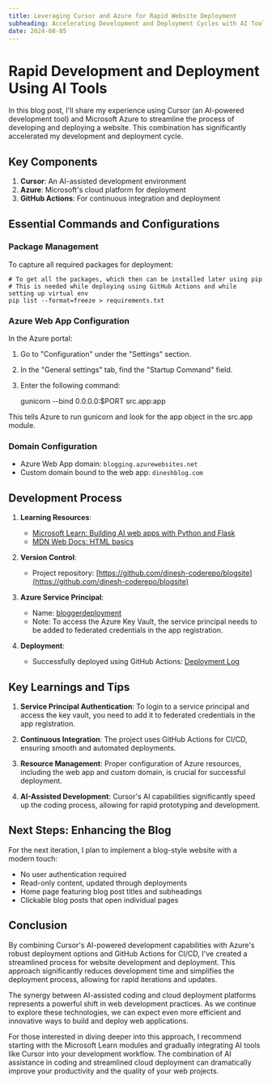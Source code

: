 ```yaml
---
title: Leveraging Cursor and Azure for Rapid Website Deployment
subheading: Accelerating Development and Deployment Cycles with AI Tools
date: 2024-08-05
---
```


# Rapid Development and Deployment Using AI Tools

In this blog post, I'll share my experience using Cursor (an AI-powered development tool) and Microsoft Azure to streamline the process of developing and deploying a website. This combination has significantly accelerated my development and deployment cycle.

## Key Components

1. **Cursor**: An AI-assisted development environment
2. **Azure**: Microsoft's cloud platform for deployment
3. **GitHub Actions**: For continuous integration and deployment

## Essential Commands and Configurations

### Package Management
To capture all required packages for deployment:

    # To get all the packages, which then can be installed later using pip
    # This is needed while deploying using GitHub Actions and while setting up virtual env
    pip list --format=freeze > requirements.txt

### Azure Web App Configuration
In the Azure portal:
1. Go to "Configuration" under the "Settings" section.
2. In the "General settings" tab, find the "Startup Command" field.
3. Enter the following command:

    gunicorn --bind 0.0.0.0:$PORT src.app:app

This tells Azure to run gunicorn and look for the app object in the src.app module.

### Domain Configuration
- Azure Web App domain: `blogging.azurewebsites.net`
- Custom domain bound to the web app: `dineshblog.com`

## Development Process

1. **Learning Resources**:
   - [Microsoft Learn: Building AI web apps with Python and Flask](https://learn.microsoft.com/en-us/training/modules/python-flask-build-ai-web-app/0-introduction?source=learn)
   - [MDN Web Docs: HTML basics](https://developer.mozilla.org/en-US/docs/Learn/Getting_started_with_the_web/HTML_basics)

2. **Version Control**:
   - Project repository: [https://github.com/dinesh-coderepo/blogsite](https://github.com/dinesh-coderepo/blogsite)

3. **Azure Service Principal**:
   - Name: [bloggerdeployment](https://portal.azure.com/#view/Microsoft_AAD_RegisteredApps/ApplicationMenuBlade/~/Overview/quickStartType~/null/sourceType/Microsoft_AAD_IAM/appId/e91edd51-068a-4702-89de-5b674ab452dc/objectId/3fa0d802-a84e-450f-a12f-16a6967e5fed/isMSAApp~/false/defaultBlade/Overview/appSignInAudience/AzureADMyOrg/servicePrincipalCreated~/true)
   - Note: To access the Azure Key Vault, the service principal needs to be added to federated credentials in the app registration.

4. **Deployment**:
   - Successfully deployed using GitHub Actions: [Deployment Log](https://github.com/dinesh-coderepo/blogsite/actions/runs/10720927625/job/29728277249)

## Key Learnings and Tips

1. **Service Principal Authentication**: To login to a service principal and access the key vault, you need to add it to federated credentials in the app registration.

2. **Continuous Integration**: The project uses GitHub Actions for CI/CD, ensuring smooth and automated deployments.

3. **Resource Management**: Proper configuration of Azure resources, including the web app and custom domain, is crucial for successful deployment.

4. **AI-Assisted Development**: Cursor's AI capabilities significantly speed up the coding process, allowing for rapid prototyping and development.

## Next Steps: Enhancing the Blog

For the next iteration, I plan to implement a blog-style website with a modern touch:

- No user authentication required
- Read-only content, updated through deployments
- Home page featuring blog post titles and subheadings
- Clickable blog posts that open individual pages

## Conclusion

By combining Cursor's AI-powered development capabilities with Azure's robust deployment options and GitHub Actions for CI/CD, I've created a streamlined process for website development and deployment. This approach significantly reduces development time and simplifies the deployment process, allowing for rapid iterations and updates.

The synergy between AI-assisted coding and cloud deployment platforms represents a powerful shift in web development practices. As we continue to explore these technologies, we can expect even more efficient and innovative ways to build and deploy web applications.

For those interested in diving deeper into this approach, I recommend starting with the Microsoft Learn modules and gradually integrating AI tools like Cursor into your development workflow. The combination of AI assistance in coding and streamlined cloud deployment can dramatically improve your productivity and the quality of your web projects.
